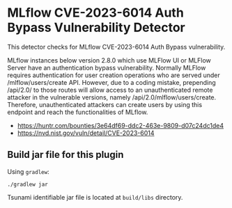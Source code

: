 # MLflow CVE-2023-6014 Auth Bypass Vulnerability Detector

This detector checks for MLflow CVE-2023-6014 Auth Bypass vulnerability.

MLflow instances below version 2.8.0 which use MLFlow UI or MLFlow Server have
an authentication bypass vulnerability. Normally MLFlow requires authentication
for user creation operations who are served under /mlflow/users/create API.
However, due to a coding mistake, prepending /api/2.0/ to those routes will
allow access to an unauthenticated remote attacker in the vulnerable versions,
namely /api/2.0/mlflow/users/create. Therefore, unauthenticated attackers can
create users by using this endpoint and reach the functionalities of MLflow.

-   https://huntr.com/bounties/3e64df69-ddc2-463e-9809-d07c24dc1de4
-   https://nvd.nist.gov/vuln/detail/CVE-2023-6014

## Build jar file for this plugin

Using `gradlew`:

```shell
./gradlew jar
```

Tsunami identifiable jar file is located at `build/libs` directory.
